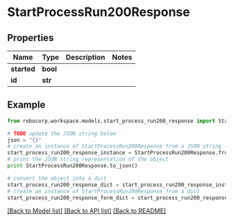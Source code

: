 # StartProcessRun200Response


## Properties
Name | Type | Description | Notes
------------ | ------------- | ------------- | -------------
**started** | **bool** |  | 
**id** | **str** |  | 

## Example

```python
from robocorp.workspace.models.start_process_run200_response import StartProcessRun200Response

# TODO update the JSON string below
json = "{}"
# create an instance of StartProcessRun200Response from a JSON string
start_process_run200_response_instance = StartProcessRun200Response.from_json(json)
# print the JSON string representation of the object
print StartProcessRun200Response.to_json()

# convert the object into a dict
start_process_run200_response_dict = start_process_run200_response_instance.to_dict()
# create an instance of StartProcessRun200Response from a dict
start_process_run200_response_form_dict = start_process_run200_response.from_dict(start_process_run200_response_dict)
```
[[Back to Model list]](../README.md#documentation-for-models) [[Back to API list]](../README.md#documentation-for-api-endpoints) [[Back to README]](../README.md)


